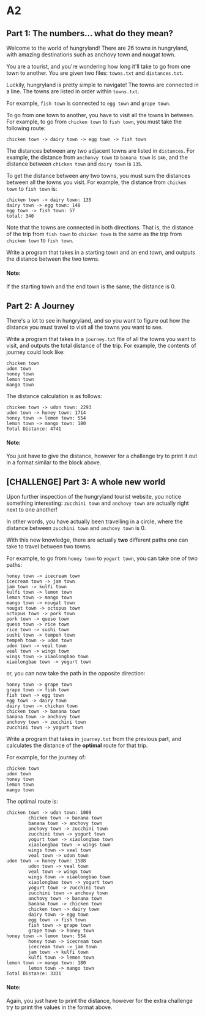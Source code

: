 # A2

## Part 1: The numbers... what do they mean?

Welcome to the world of hungryland! There are 26 towns in hungryland, with amazing destinations such as anchovy town and nougat town.

You are a tourist, and you're wondering how long it'll take to go from one town to another. You are given two files: `towns.txt` and `distances.txt`.

Luckily, hungryland is pretty simple to navigate! The towns are connected in a line. The towns are listed in order within `towns.txt`. 

For example, `fish town` is connected to `egg town` and `grape town`.

To go from one town to another, you have to visit all the towns in between. For example, to go from `chicken town` to `fish town`, you must take the following route:

```chicken town -> dairy town -> egg town -> fish town```

The distances between any two adjacent towns are listed in `distances`. For example, the distance from `anchonvy town` to `banana town` is `146`, and the distance
between `chicken town` and `dairy town` is `135`.

To get the distance between any two towns, you must sum the distances between all the towns you visit. For example, the distance from `chicken town` to `fish town` is:

```
chicken town -> dairy town: 135
dairy town -> egg town: 148
egg town -> fish town: 57
total: 340
```

Note that the towns are connected in both directions. That is, the distance of the trip from `fish town` to `chicken town` is the same as the trip from `chicken town` to `fish town`.

Write a program that takes in a starting town and an end town, and outputs the distance between the two towns.

#### Note:
If the starting town and the end town is the same, the distance is 0.


## Part 2: A Journey

There's a lot to see in hungryland, and so you want to figure out how the distance you must travel to visit all the towns you want to see.

Write a program that takes in a `journey.txt` file of all the towns you want to visit, and outputs the total distance of the trip. For example, the contents of journey could look like:

```
chicken town
udon town
honey town
lemon town
mango town
```
The distance calculation is as follows:

```
chicken town -> udon town: 2293
udon town -> honey town: 1714
honey town -> lemon town: 554
lemon town -> mango town: 180
Total Distance: 4741
```

#### Note:
You just have to give the distance, however for a challenge try to print it out in a format similar to the block above.


## [CHALLENGE] Part 3: A whole new world

Upon further inspection of the hungryland tourist website, you notice something interesting: `zucchini town` and `anchovy town` are actually right next to one another! 

In other words, you have actually been travelling in a circle, where the distance between `zucchini town` and `anchovy town` is 0.

With this new knowledge, there are actually **two** different paths one can take to travel between two towns.

For example, to go from `honey town` to `yogurt town`, you can take one of two paths:

```
honey town -> icecream town
icecream town -> jam town
jam town -> kulfi town
kulfi town -> lemon town
lemon town -> mango town
mango town -> nougat town
nougat town -> octopus town
octopus town -> pork town
pork town -> queso town
queso town -> rice town
rice town -> sushi town
sushi town -> tempeh town
tempeh town -> udon town
udon town -> veal town
veal town -> wings town
wings town -> xiaolongbao town
xiaolongbao town -> yogurt town
```

or, you can now take the path in the opposite direction:
```
honey town -> grape town
grape town -> fish town
fish town -> egg town
egg town -> dairy town
dairy town -> chicken town
chicken town -> banana town
banana town -> anchovy town
anchovy town -> zucchini town
zucchini town -> yogurt town
```

Write a program that takes in `journey.txt` from the previous part, and calculates the distance of the **optimal** route for that trip.

For example, for the journey of:

```
chicken town
udon town
honey town
lemon town
mango town
```

The optimal route is:

```
chicken town -> udon town: 1009
        chicken town -> banana town
        banana town -> anchovy town
        anchovy town -> zucchini town
        zucchini town -> yogurt town
        yogurt town -> xiaolongbao town
        xiaolongbao town -> wings town
        wings town -> veal town
        veal town -> udon town
udon town -> honey town: 1588
        udon town -> veal town
        veal town -> wings town
        wings town -> xiaolongbao town
        xiaolongbao town -> yogurt town
        yogurt town -> zucchini town
        zucchini town -> anchovy town
        anchovy town -> banana town
        banana town -> chicken town
        chicken town -> dairy town
        dairy town -> egg town
        egg town -> fish town
        fish town -> grape town
        grape town -> honey town
honey town -> lemon town: 554
        honey town -> icecream town
        icecream town -> jam town
        jam town -> kulfi town
        kulfi town -> lemon town
lemon town -> mango town: 180
        lemon town -> mango town
Total Distance: 3331 
```

#### Note:
Again, you just have to print the distance, however for the extra challenge try to print the values in the format above.